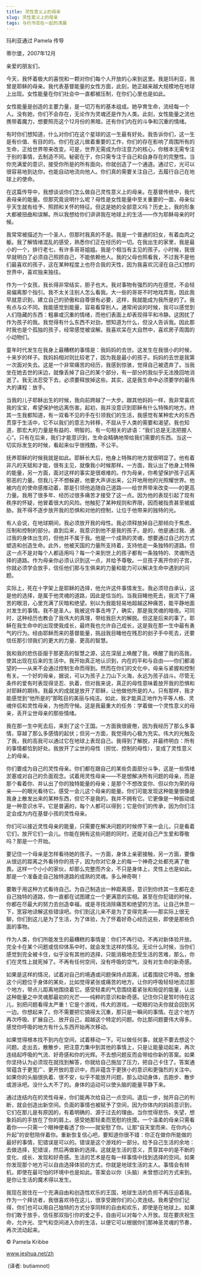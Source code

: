 ```yaml
--- 
title: 灵性意义上的母亲 
slug: 灵性意义上的母亲 
tags: 与约书亚在一起的清晨
--- 
```

玛利亚通过 Pamela 传导

蒂尔堡，2007年12月

亲爱的朋友们，

今天，我怀着极大的喜悦和一颗对你们每个人开放的心来到这里。我是玛利亚，我曾是耶稣的母亲。我代表基督能量的女性方面，此刻，她正越来越大规模地在地球上出现。女性能量在你们社会中一直都被压制，在你们心里也是如此。

女性能量是创造的主要力量，是一切万有的基本组成。她孕育生命，流经每一个人。没有她，你们不会存在，无论作为灵魂还是作为人类。此刻，女性能量之流也携带着魔力，想要照亮这个12月份的黑暗，还有你们内在的斗争和沉重的情绪。

有时你们想知道，什么对你们在这个星球的这一生最有好处。我告诉你们，这一生是有价值、有目的的。你们在这儿做着重要的工作，你们的存在影响了周围所有的生命，正给世界带来改变。可是，世界无需成为你注意力的核心，你根本无需专注于别的事情，去制造不同。秘密在于，你只需专注于自己和自身存在的完整性。当你充满爱的意识，接受你所是的所有面向，你就创造了一个通道。通过它，光可以很容易地到达你，也能自动地流向他人。你们真的需要关注自己，去履行自己在地球上的使命。

在这篇传导中，我想谈谈你们怎么做自己灵性意义上的母亲。在基督传统中，我代表母亲的能量。但那究竟说明什么呢？母性是女性能量中至关重要的一面，母亲似乎天生就有给予、照顾和关怀的特征。但这是她的全部意义吗？历史上，我的形象大都被扭曲和误解。所以我想给你们讲讲我在地球上的生活——作为耶稣母亲的时候。

我常常被描述为一个圣人，但那时我真的不是。我是一个普通的妇女，有着血肉之躯。我了解情绪混乱的感受，熟悉你们正在经历的一切。在我出生的家里，我是最小的一个，排行老七，有许多哥哥姐姐。我是个相当有主见的孩子。小时候，我很早就明白了必须自己照顾自己，不能依赖他人。我的父母也照看我，不过我不是他们最喜欢的孩子，这在某种程度上也符合我的天性，因为我喜欢沉浸在自己幻想的世界中，喜欢独来独往。

作为一个女孩，我长得非常结实，胆子也大。我对事物有强烈的内在感觉，不会轻易偏离那个指引。我不太关注别人怎么看我。大一些的哥哥不时地戏弄我，因此我早就意识到，建立自己的骄傲和自尊很有必要，这样，我就能成为我所是的了。我有点与众不同。我能感觉到能量，容易看穿别人。通常闲谈的时候，我可以感觉到人们隐藏的东西：粗暴或沉重的情绪，而他们表面上却表现得平和冷静。这困扰了作为孩子的我。我觉得有什么东西不对劲，想知道为什么，但没人告诉我。因此那时我也是个孤独的孩子，经常感觉被误解。我喜欢呆在大自然中，喜欢房子周围的小动物们。

童年时代发生在我身上最糟糕的事情是：我妈妈的去世。这发生在我很小的时候，十来岁的样子。我妈妈相对则比较老了，因为我是最小的孩子。妈妈的去世是我第一次面对失去。这是一个非常痛苦的经历，我感到惊骇，觉得自己被遗弃了。当我坐在她去世的床边，就像丢掉了自己的某个部分，有一部分的我似乎无法挽回地消逝了。我无法忍受下去，必须要释放掉这些。其实，这是我生命中必须要学的最伟大的课程：放手。

当我的儿子耶稣出生的时候，我向前跨越了一大步。跟其他妈妈一样，我非常喜欢我的宝宝，希望保护他远离伤害。起初，我并没意识到耶稣有什么特殊的地方。终其一生我都知道，有一双看不见的手在引领我们的生活，我感觉有某种宏大的东西贯穿于生活中，它不以我们的意志为转移，不屈从于人类的需要和渴望。我也知道，那宏大的力量是有益的、明智的。有一句相关的谚语：“我们总是无法把握人心”。只有在后来，我们才能意识到，生命会精确地带给我们需要的东西。当这一切实际发生的时候，看起来似乎很残酷，不公平。

抚养耶稣的时候我就是如此。耶稣长大后，他身上特殊的地方就很明显了。他有着非凡的天赋和才能，很有主见，就像我小时候那样。一方面，我认出了他身上特殊的能量，另一方面，面对这样的事实是很艰难的。作为母亲，你希望保护孩子远离邪恶的力量。但我儿子不想躲避，他要大声讲出来，公开地用他的光照耀世界。他被内在的使命感推动着，那是引领他追随自己道路——给世界带来改变——的更高力量。我用了很多年、经历过很多痛苦才接受了这一点。因为他的表现引起了现有秩序的怀疑，他冒着很大的风险。他触犯了某种规则和界限，因而被指责甚至被威胁。我不得不逐步放开我的恐惧和对他的控制，让位于他带来的独特的光。

有人会说，在地球期间，我必须放开我的母性。我必须释放掉自己那倾向于焦虑、压制和控制的部分。直到后来，我意识到他不是我的孩子。是的，他是通过我、通过我的身体出生的，但他并不属于我。他是一个成熟的灵魂，想要通过自己的方式塑造和创造生命。此外，他被天国的力量所支持着，支持他走一条独特的道路。但这一点不是对每个人都适用吗？每一个来到世上的孩子都有一条独特的、灵魂所选择的道路。作为母亲你必须认识到这一点，并给予尊敬。一旦孩子离开你的子宫，你就必须学会放手，信任他们那与生俱来的力量和能力可以解决生命中遇到的问题。

实际上，死在十字架上是耶稣的选择，他允许这件事情发生。我必须坦白承认，这是他的选择，是属于他灵魂的道路，因此是恰当的。当我目睹他死去，我流下了痛苦的眼泪，心里充满了灰暗和绝望。别以为我能轻易地超越这种痛苦，能平静地面对发生的事情。我不是圣人。我被这件事击垮了，确实，那是我灵魂的暗夜。可同时，这种经历也教会了我伟大的真理，带给我巨大的解脱。但这是后来的事了。耶稣在我生命中的出现使我成长，最终我也允许自己成长，这是我在那一生中最有勇气的行为。经由耶稣而来的基督能量，挑战我目睹他在残忍的刽子手中死去，还要信任那引领我们的更大的力量、更高的智慧。

我和我的悲伤臣服于那更高的智慧之源，这在深层上唤醒了我，唤醒了我的高我，使其出现在后来的生活中。我开始真正地认识到，内在的平和与自由——你们都渴望的——从来不会通过控制生命而得到。然而在你们的文化中，母亲与紧握和控制有关。一个好的母亲，据说，可以为孩子上刀山下火海，永远为孩子战斗。尽管无条件的爱有时表现得坚忍、执着，但对我来说，真正的母性意味着放开我的恐惧和对耶稣的期待。我最大的成就是放开了耶稣，让他做他所是的人。只有那样，我才能感觉到“他所是的”那眩目的美丽与纯洁。如此，我才能真正地作为平等人格、灵魂伴侣和灵性母亲，为他而守候。这是我最重大的任务：学着做一个灵性意义的母亲，丢开尘世母亲的那些情绪。

我在那一生中死去后，来到了这个王国。一方面我很疲倦，因为我经历了那么多事情，穿越了那么多感情的起伏；但另一方面，我觉得内心极为充实。伟大的光触及了我，我的高我可以通过它在地球上表现自己。我得到了解脱，并最终明白：所有的事情都恰到好处。我放开了尘世的母性（担忧、控制的母性），变成了灵性意义上的母亲。

你们要成为自己的灵性母亲。你们都在跟自己的某些负面部分斗争，这是一些情绪淤塞或对自己的负面观念。试着用灵性母亲——不是想解决所有问题的母亲，而是那个看着你、并认出了你的独特能量的母亲；是那个不想改变你、但以你为荣的母亲——的眼光看待它。感受一会儿这个母亲的能量。你们可能发现这种能量很像是我身上散发出来的某种东西，但它不是我的。我并不拥有它。它更像是一种振动或是一种意识水平。它是普遍的，每个人都可以得到；它是你们的传承，因为你们注定会成为内在基督小孩的灵性母亲。

你们可以接近灵性母亲的能量，只需要在解决问题的时候停下来一会儿，只是看着它们，放开它们一会儿。你能在拥有这些问题的同时，还能对自己产生爱和尊敬吗？那是一个开始。

要记住一个母亲是怎样看待她的孩子。一方面，身体上亲密接触，另一方面，要像从很远的距离之外看待你的孩子，因为你对它身上的每一个神奇之处都充满了敬畏。这样一个小小的家伙，却那么完整而齐全，不只是身体上，灵性上也是如此。那是一个准备走自己独特道路的成熟的灵魂。多么神奇啊！

要敢于用这种方式看待自己。为自己制造出一种距离感，意识到你终其一生都在走自己独特的道路，你一直都在试图建立一个更满意的实相。甚至在你犯错的时候，你都在尽最大的努力去创造幸福，或是寻找消除痛苦和绝望的方法。让自己休息一下，宽容地谅解这些错误吧。你们到这儿来不是为了变得完美——那实际上很无聊，你们到这儿是为了生活，为了体验，为了怀着好奇心经历这些，即使是那些负面的事物。

作为人类，你们所能发生的最糟糕的事情是：你们不再行动，不再对新体验开放。完全卡在某个问题或信仰体系中时，就会发生这样的情况。无论什么时候，当你们感觉到完全被卡住，似乎没有其他的选择，只能消极地忍受生活的苦难，那么，你们在灵性上就死掉了。不再有任何空间，没有呼吸的空气，没有对生命的新奇感。

如果是这样的情况，试着对自己的境遇或问题保持点距离，试着围绕它呼吸。想象这个问题位于身体的某处，比如觉得紧张或痛苦的地方。让你的呼吸轻轻地流过那个地方，带点儿距离地围绕着它。感受轻柔的气息围绕着紧张和局促的能量，认出这种能量之中灵魂那最初的光芒——纯粹的意识和新奇感。记住你只是暂时待在这儿，别把问题看得太严重！它是个游戏，伟大的游戏，一眨眼的功夫你就会回到另一边。你想起来了。你不需要把它搞得太沉重，那只是一瞬间的事情。在这个地方再次呼吸、扩展自己、放开自己，超越这个特定的问题。你比那问题要伟大得多。感觉你呼吸的地方有什么东西开始再次移动。

如果觉得根本找不到内在空间，试着移动一下。可以做任何事，就是不要去想这个问题。走出去，散散步，把注意力集中到其他的事情上，只是让能量动起来，再次连结起呼吸的气流、好奇感和你的光辉。不去想问题反而会带给你新的答案。如果你坚持认为必须现在就找到解答，你就给自己施加了压力，把自己卡住了。答案通常蕴含于更宽广、更开放的意识中，而非蕴含于更狭小的意识和更强烈的关注中。如果你的头脑很执着、很不安，似乎不能放开问题，那么动动身体，去跑步、散步或游泳吧。没什么大不了的。身体的运动可以使头脑的能量平静下来。

通过连结内在的灵性母亲，你们能再次给自己一点空间。退后一步，抛开自己的判断，就会创造出新空间。负面的事情也被赋予了空间，因为你体内的妈妈意识到，它们在那儿是有原因的，有着明确的、源于过去的理由。当你觉得悲伤、失望，想象妈妈的手放在了你的肩上。感受她那轻柔而宽慰的抚摸。一个温柔的母亲只需看着你——只需一个眼神便看透了你——就安慰了你。让那“自天堂而来、在你内心升起”的安慰陪伴着你。重新恢复信心吧，要知道你很不错：你正在做你所能做的最好的事情，犯错误是可以的。错误是这个游戏的一部分。给予自己生活的余地：去做选择，犯错误，然后再做新的选择。这就是生活的意义，贯穿其中的是不断的变化、成长、发现和好奇感。生活的艺术是在每一样事情中找到选择的空间。如果你发现那个地方可以自由选择体验的方式，你就是地球生活的主人。事情会有转机，即使在最可怕的环境中也是如此。答案会以你（头脑）未曾想过的方式来到。是你让生活的魔术得以发生。

我现在居住在一个充满自由和创造性欢乐的王国，地球生活的负担不再压迫着我。作为一个拜访者，我很喜欢待在这儿，很享受跟你们的心灵连结。我希望你们记得，你们也可以用自己独特的方式分享同样的自由和欢乐，即使是在地球上。如果你们敢于放手，信任那双指引你的爱之手，自由可以对每个人开放。现在要庆祝生命，允许光、空气和空间进入你的生活，以便它可以根据你们那神圣灵魂的节奏，再次流动起来。

© Pamela Kribbe 

www.jeshua.net/zh

 (译者: butiamnot)